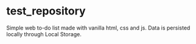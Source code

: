 # test_repository

Simple web to-do list made with vanilla html, css and js.
Data is persisted locally through Local Storage.
